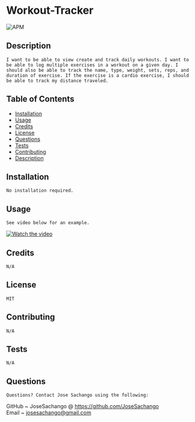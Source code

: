  # Workout-Tracker  
![APM](https://img.shields.io/apm/l/pack)
## Description
    I want to be able to view create and track daily workouts. I want to be able to log multiple exercises in a workout on a given day. I should also be able to track the name, type, weight, sets, reps, and duration of exercise. If the exercise is a cardio exercise, I should be able to track my distance traveled.
## Table of Contents
    
* [Installation](#installation)
* [Usage](#usage)
* [Credits](#credits)
* [License](#license)
* [Questions](#questions)
* [Tests](#tests)
* [Contributing](#contributing)
* [Description](#description)
            
## Installation
    No installation required.
## Usage
    See video below for an example.
[![Watch the video](https://imgur.com/fKpM23v.png)](https://youtu.be/wN56pIh1MqA)
## Credits
    N/A
## License
    MIT
## Contributing
    N/A
## Tests
    N/A
## Questions
    Questions? Contact Jose Sachango using the following:
GitHub ~ JoseSachango @ https://github.com/JoseSachango       
Email ~ josesachango@gmail.com
    